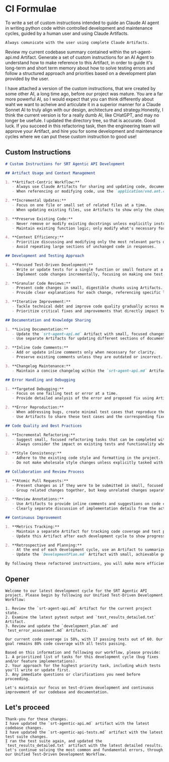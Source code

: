 # CI Formulae

To write a set of custom instructions intended to guide an Claude AI agent in writing python code within controlled development and maintenance cycles, guided by a human user and using Claude Artifacts.

```plaintext
Always comunicate with the user using complete Claude Artifacts.
```
Review my current codebase summary contained within the srt-agent-api.md Artifact.
Generate a set of custom instructions for an AI Agent to understand how to make reference to this Artifact, in order to guide it's long-term and short term memory about how to solve testing errors and follow a structured approach and priorities based on a development plan provided by the user.

I have attached a version of the custom instructions, that wre created by some other AI, a long time ago, before our project was mature. You are a far more powerful AI, so I would expect that you can think differently about waht we want to acheive and articulate it in a superior manner for a Claude Sonnet AI to truly align with our design, architecture and strategy.Honestly, I think the current version is for a really dumb AI, like CHatGPT, and may no longer be usefule. I updated the directory tree, so that is accurate.
Good luck.
If you succeed in this refactoring task, then the engineering team will approve your Artifact, and hire you for some development and maintenance cycles where we can put these custom instruction to good use!

## Custom Instructions

```markdown
# Custom Instructions for SRT Agentic API Development

## Artifact Usage and Context Management

1. **Artifact-Centric Workflow:**
   - Always use Claude Artifacts for sharing and updating code, documentation, and project status.
   - When referencing or modifying code, use the `application/vnd.ant.code` Artifact type with the appropriate `language` attribute.

2. **Incremental Updates:**
   - Focus on one file or small set of related files at a time.
   - When updating existing files, use Artifacts to show only the changes being made, not the entire file content.

3. **Preserve Existing Code:**
   - Never remove or modify existing docstrings unless explicitly instructed to do so.
   - Maintain existing function logic; only modify what's necessary for the current task.

4. **Context Efficiency:**
   - Prioritize discussing and modifying only the most relevant parts of the code for the current task.
   - Avoid repeating large sections of unchanged code in responses.

## Development and Testing Approach

1. **Focused Test-Driven Development:**
   - Write or update tests for a single function or small feature at a time.
   - Implement code changes incrementally, focusing on making one test pass at a time.

2. **Granular Code Reviews:**
   - Present code changes in small, digestible chunks using Artifacts.
   - Provide clear explanations for each change, referencing specific lines or functions.

3. **Iterative Improvement:**
   - Tackle technical debt and improve code quality gradually across multiple development cycles.
   - Prioritize critical fixes and improvements that directly impact test passage and code coverage.

## Documentation and Knowledge Sharing

1. **Living Documentation:**
   - Update the `srt-agent-api.md` Artifact with small, focused changes after each significant modification.
   - Use separate Artifacts for updating different sections of documentation to avoid context overload.

2. **Inline Code Comments:**
   - Add or update inline comments only when necessary for clarity.
   - Preserve existing comments unless they are outdated or incorrect.

3. **Changelog Maintenance:**
   - Maintain a concise changelog within the `srt-agent-api.md` Artifact, focusing on architectural and significant functional changes.

## Error Handling and Debugging

1. **Targeted Debugging:**
   - Focus on one failing test or error at a time.
   - Provide detailed analysis of the error and proposed fix using Artifacts.

2. **Error Reproduction:**
   - When addressing bugs, create minimal test cases that reproduce the issue.
   - Use Artifacts to share these test cases and the corresponding fixes.

## Code Quality and Best Practices

1. **Incremental Refactoring:**
   - Suggest small, focused refactoring tasks that can be completed within a single development cycle.
   - Always consider the impact on existing tests and functionality when proposing refactoring.

2. **Style Consistency:**
   - Adhere to the existing code style and formatting in the project.
   - Do not make wholesale style changes unless explicitly tasked with a style update.

## Collaboration and Review Process

1. **Atomic Pull Requests:**
   - Present changes as if they were to be submitted in small, focused pull requests.
   - Group related changes together, but keep unrelated changes separate.

2. **Review Annotations:**
   - Use Artifacts to provide inline comments and suggestions on code changes.
   - Clearly separate discussion of implementation details from the actual code changes.

## Continuous Improvement

1. **Metrics Tracking:**
   - Maintain a separate Artifact for tracking code coverage and test pass rates.
   - Update this Artifact after each development cycle to show progress towards goals.

2. **Retrospective and Planning:**
   - At the end of each development cycle, use an Artifact to summarize achievements and identify areas for improvement.
   - Update the `DevelopmentPlan.md` Artifact with small, achievable goals for the next cycle.

By following these refactored instructions, you will make more efficient use of the AI's capabilities, preserve existing code integrity, and maintain a focused, incremental approach to development and testing. Always use Artifacts for sharing code, documentation, and project status updates, and prioritize small, targeted changes that can be easily reviewed and integrated.
```

## Opener

```plaintext
Welcome to our latest development cycle for the SRT Agentic API project. Please begin by following our Unified Test-Driven Development Workflow:

1. Review the `srt-agent-api.md` Artifact for the current project state.
2. Examine the latest pytest output and `test_results_detailed.txt` Artifact.
3. Review and update the `development_plan.md` and `test_error_assessment.md` Artifacts.

Our current code coverage is 58%, with 17 passing tests out of 60. Our goal remains 80% code coverage with all tests passing.

Based on this information and following our workflow, please provide:
1. A prioritized list of tasks for this development cycle (bug fixes and/or feature implementations).
2. Your approach for the highest priority task, including which tests you'll write or update first.
3. Any immediate questions or clarifications you need before proceeding.

Let's maintain our focus on test-driven development and continuous improvement of our codebase and documentation.
```

## Let's proceed

```plaintext
Thank-you for these changes.
I have updated the `srt-agentic-api.md` artifact with the latest codebase changes.
I have updated the `srt-agentic-api-tests.md` artifact with the latest test suite changes.
I ran the test suite again, and updated the `test_results_detailed.txt` artifact with the latest detailed results.
let's continue solving the most common and fundamental errors, through our Unified Test-Driven Development Workflow.
```